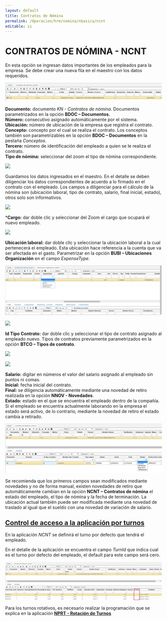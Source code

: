 ```yaml
---
layout: default
title: Contratos de Nómina
permalink: /Operacion/hrm/nomina/nbasica/ncnt
editable: si
---
```


# CONTRATOS DE NÓMINA - NCNT

En esta opción se ingresan datos importantes de los empleados para la empresa. Se debe crear una nueva fila en el maestro con los datos requeridos.  

![](ncnt1.png)

**Documento:** documento _KN - Contratos de nómina_. Documentos parametrizados en la opción **BDOC – Documentos.**  
**Número:** consecutivo asignado automáticamente por el sistema.  
**Ubicación:** número de ubicación de la empresa que registra el contrato.  
**Concepto:** concepto por el cual se realiza el contrato. Los conceptos también son parametrizables en la opción **BDOC – Documentos** en la pestaña _Conceptos_.  
**Tercero:** número de identificación del empleado a quien se le realiza el contrato.  
**Tipo de nómina:** seleccionar del zoom el tipo de nómina correspondiente.  

![](ncnt2.png)

Guardamos los datos ingresados en el maestro. En el detalle se deben diligenciar los datos correspondientes de acuerdo a lo firmado en el contrato con el empleado. Los campos a diligenciar para el cálculo de la nómina son (ubicación laboral, tipo de contrato, salario, final inicial, estado), otros solo son informativos.  

![](ncnt3.png)

***Cargo:** dar doble clic y seleccionar del Zoom el cargo que ocupará el nuevo empleado.  

![](ncnt4.png)

**Ubicación laboral:** dar doble clic y seleccionar la ubicación laboral a la cual pertenecerá el empleado. Esta ubicación hace referencia a la cuenta que va ser afectada en el gasto. Parametrizar en la opción **BUBI – Ubicaciones Organización** en el campo _ExpenseType_.  

![](ncnt5.png)

![](ncnt6.png)

**Id Tipo Contrato:** dar doble clic y seleccionar el tipo de contrato asignado al empleado nuevo. Tipos de contratos previamente parametrizados en la opción **BTCO – Tipos de contrato**.  

![](ncnt7.png)

![](ncnt8.png)

**Salario:** digitar en números el valor del salario asignado al empleado sin puntos ni comas.  
**Inicial:** fecha inicial del contrato.  
**Final:** se diligencia automáticamente mediante una novedad de retiro realizada en la opción **NNOV - Novedades**.  
**Estado:** estado en el que se encuentra el empleado dentro de la compañía. Si el empleado se encuentra actualmente laborando en la empresa el estado será activo, de lo contrario, mediante la novedad de retiro el estado cambia a retirado.  

![](ncnt9.png)

Se recomienda que los primeros campos sean modificados mediante novedades y no de forma manual, existen novedades de retiro que automáticamente cambian en la opción **NCNT – Contratos de nómina** el estado del empleado, el tipo de nómina y la fecha de terminación. La ubicación actual también puede ser modificada mediante una novedad de traslado al igual que el sueldo con una novedad de variación de salario.  


## [Control de acceso a la aplicación por turnos](http://docs.oasiscom.com/Operacion/hrm/nomina/nbasica/ncnt#Control-de-acceso-a-la-aplicación-por-turnos)

En la aplicación _NCNT_ se definirá el turno por defecto que tendrá el empleado.  

En el detalle de la aplicación se encuentra el campo _TurnId_ que indica cual es el turno por defecto del empleado, el default para este campo será cero.  

![](ncnt10.png)

Para los turnos rotativos, es necesario realizar la programación que se explica en la aplicación [**NPRT - Rotación de Turnos**](http://docs.oasiscom.com//Operacion/hrm/asistencia/nasistenci/nprt)
